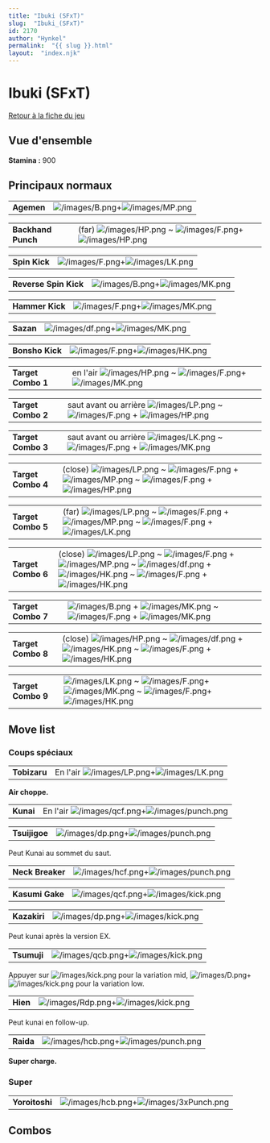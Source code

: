 ```yaml
---
title: "Ibuki (SFxT)"
slug:  "Ibuki_(SFxT)"
id: 2170
author: "Hynkel"
permalink:  "{{ slug }}.html"
layout:  "index.njk"
---
```


# Ibuki (SFxT)

[Retour à la fiche du jeu](Street_Fighter_x_Tekken "wikilink")

## Vue d'ensemble

**Stamina :** 900

## Principaux normaux

|            |                                                                         |
|------------|-------------------------------------------------------------------------|
| **Agemen** | ![](/images/B.png "/images/B.png")+![](/images/MP.png "/images/MP.png") |

|                    |                                                                                                                       |
|--------------------|-----------------------------------------------------------------------------------------------------------------------|
| **Backhand Punch** | (far) ![](/images/HP.png "/images/HP.png") \~ ![](/images/F.png "/images/F.png")+![](/images/HP.png "/images/HP.png") |

|               |                                                                         |
|---------------|-------------------------------------------------------------------------|
| **Spin Kick** | ![](/images/F.png "/images/F.png")+![](/images/LK.png "/images/LK.png") |

|                       |                                                                         |
|-----------------------|-------------------------------------------------------------------------|
| **Reverse Spin Kick** | ![](/images/B.png "/images/B.png")+![](/images/MK.png "/images/MK.png") |

|                 |                                                                         |
|-----------------|-------------------------------------------------------------------------|
| **Hammer Kick** | ![](/images/F.png "/images/F.png")+![](/images/MK.png "/images/MK.png") |

|           |                                                                           |
|-----------|---------------------------------------------------------------------------|
| **Sazan** | ![](/images/df.png "/images/df.png")+![](/images/MK.png "/images/MK.png") |

|                 |                                                                         |
|-----------------|-------------------------------------------------------------------------|
| **Bonsho Kick** | ![](/images/F.png "/images/F.png")+![](/images/HK.png "/images/HK.png") |

|                    |                                                                                                                          |
|--------------------|--------------------------------------------------------------------------------------------------------------------------|
| **Target Combo 1** | en l'air ![](/images/HP.png "/images/HP.png") \~ ![](/images/F.png "/images/F.png")+![](/images/MK.png "/images/MK.png") |

|                    |                                                                                                                                         |
|--------------------|-----------------------------------------------------------------------------------------------------------------------------------------|
| **Target Combo 2** | saut avant ou arrière ![](/images/LP.png "/images/LP.png") \~ ![](/images/F.png "/images/F.png") + ![](/images/HP.png "/images/HP.png") |

|                    |                                                                                                                                         |
|--------------------|-----------------------------------------------------------------------------------------------------------------------------------------|
| **Target Combo 3** | saut avant ou arrière ![](/images/LK.png "/images/LK.png") \~ ![](/images/F.png "/images/F.png") + ![](/images/MK.png "/images/MK.png") |

|                    |                                                                                                                                                                                                        |
|--------------------|--------------------------------------------------------------------------------------------------------------------------------------------------------------------------------------------------------|
| **Target Combo 4** | (close) ![](/images/LP.png "/images/LP.png") \~ ![](/images/F.png "/images/F.png") + ![](/images/MP.png "/images/MP.png") \~ ![](/images/F.png "/images/F.png") + ![](/images/HP.png "/images/HP.png") |

|                    |                                                                                                                                                                                                      |
|--------------------|------------------------------------------------------------------------------------------------------------------------------------------------------------------------------------------------------|
| **Target Combo 5** | (far) ![](/images/LP.png "/images/LP.png") \~ ![](/images/F.png "/images/F.png") + ![](/images/MP.png "/images/MP.png") \~ ![](/images/F.png "/images/F.png") + ![](/images/LK.png "/images/LK.png") |

|                    |                                                                                                                                                                                                                                                                                       |
|--------------------|---------------------------------------------------------------------------------------------------------------------------------------------------------------------------------------------------------------------------------------------------------------------------------------|
| **Target Combo 6** | (close) ![](/images/LP.png "/images/LP.png") \~ ![](/images/F.png "/images/F.png") + ![](/images/MP.png "/images/MP.png") \~ ![](/images/df.png "/images/df.png") + ![](/images/HK.png "/images/HK.png") \~ ![](/images/F.png "/images/F.png") + ![](/images/HK.png "/images/HK.png") |

|                    |                                                                                                                                                        |
|--------------------|--------------------------------------------------------------------------------------------------------------------------------------------------------|
| **Target Combo 7** | ![](/images/B.png "/images/B.png") + ![](/images/MK.png "/images/MK.png") \~ ![](/images/F.png "/images/F.png") + ![](/images/MK.png "/images/MK.png") |

|                    |                                                                                                                                                                                                          |
|--------------------|----------------------------------------------------------------------------------------------------------------------------------------------------------------------------------------------------------|
| **Target Combo 8** | (close) ![](/images/HP.png "/images/HP.png") \~ ![](/images/df.png "/images/df.png") + ![](/images/HK.png "/images/HK.png") \~ ![](/images/F.png "/images/F.png") + ![](/images/HK.png "/images/HK.png") |

|                    |                                                                                                                                                                                            |
|--------------------|--------------------------------------------------------------------------------------------------------------------------------------------------------------------------------------------|
| **Target Combo 9** | ![](/images/LK.png "/images/LK.png") \~ ![](/images/F.png "/images/F.png")+![](/images/MK.png "/images/MK.png") \~ ![](/images/F.png "/images/F.png")+![](/images/HK.png "/images/HK.png") |

## Move list

### Coups spéciaux

|              |                                                                                    |
|--------------|------------------------------------------------------------------------------------|
| **Tobizaru** | En l'air ![](/images/LP.png "/images/LP.png")+![](/images/LK.png "/images/LK.png") |

**Air choppe.**

|           |                                                                                            |
|-----------|--------------------------------------------------------------------------------------------|
| **Kunai** | En l'air ![](/images/qcf.png "/images/qcf.png")+![](/images/punch.png "/images/punch.png") |

|               |                                                                                 |
|---------------|---------------------------------------------------------------------------------|
| **Tsuijigoe** | ![](/images/dp.png "/images/dp.png")+![](/images/punch.png "/images/punch.png") |

Peut Kunai au sommet du saut.

|                  |                                                                                   |
|------------------|-----------------------------------------------------------------------------------|
| **Neck Breaker** | ![](/images/hcf.png "/images/hcf.png")+![](/images/punch.png "/images/punch.png") |

|                 |                                                                                 |
|-----------------|---------------------------------------------------------------------------------|
| **Kasumi Gake** | ![](/images/qcf.png "/images/qcf.png")+![](/images/kick.png "/images/kick.png") |

|              |                                                                               |
|--------------|-------------------------------------------------------------------------------|
| **Kazakiri** | ![](/images/dp.png "/images/dp.png")+![](/images/kick.png "/images/kick.png") |

Peut kunai après la version EX.

|             |                                                                                 |
|-------------|---------------------------------------------------------------------------------|
| **Tsumuji** | ![](/images/qcb.png "/images/qcb.png")+![](/images/kick.png "/images/kick.png") |

Appuyer sur ![](/images/kick.png "/images/kick.png") pour la variation
mid,
![](/images/D.png "/images/D.png")+![](/images/kick.png "/images/kick.png")
pour la variation low.

|          |                                                                                 |
|----------|---------------------------------------------------------------------------------|
| **Hien** | ![](/images/Rdp.png "/images/Rdp.png")+![](/images/kick.png "/images/kick.png") |

Peut kunai en follow-up.

|           |                                                                                   |
|-----------|-----------------------------------------------------------------------------------|
| **Raida** | ![](/images/hcb.png "/images/hcb.png")+![](/images/punch.png "/images/punch.png") |

**Super charge.**

### Super

|                |                                                                                       |
|----------------|---------------------------------------------------------------------------------------|
| **Yoroitoshi** | ![](/images/hcb.png "/images/hcb.png")+![](/images/3xPunch.png "/images/3xPunch.png") |

## Combos
